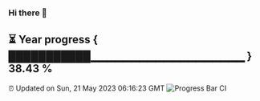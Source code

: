 ### Hi there 👋
⏳ Year progress { ███████████▁▁▁▁▁▁▁▁▁▁▁▁▁▁▁▁▁▁▁ } 38.43 %
---
⏰ Updated on Sun, 21 May 2023 06:16:23 GMT
![Progress Bar CI](https://github.com/liununu/liununu/workflows/Progress%20Bar%20CI/badge.svg)
